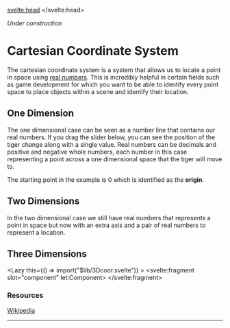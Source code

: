<script>
import Lazy from "$lib/Lazy.svelte";
import OneD from "$lib/1Dcoor.svelte";
import TwoD from "$lib/2Dcoor.svelte";
</script>

<svelte:head>
	<title>Cartesian coordinates | Sergen Karaoglan</title>
	<meta name="description" content="Learn about cartesian coordinates" />
</svelte:head>

*Under construction*
# Cartesian Coordinate System
The cartesian coordinate system is a system that allows us to locate a point in space using [real numbers](https://en.wikipedia.org/wiki/Cartesian_coordinate_system). This is incredibly helpful in certain fields such as game development for which you want to be able to identify every point space to place objects within a scene and identify their location.

## One Dimension

The one dimensional case can be seen as a number line that contains our real numbers. If you drag the slider below, you can see the position of the tiger change along with a single value. Real numbers can be decimals and positive and negative whole numbers, each number in this case representing a point across a one dimensional space that the tiger will move to.

<OneD />

The starting point in the example is 0 which is identified as the **origin**.

## Two Dimensions
In the two dimensional case we still have real numbers that represents a point in space but now with an extra axis and a pair of real numbers to represent a location.

<TwoD />

## Three Dimensions
<Lazy
	this={() => import("$lib/3Dcoor.svelte")}
	>
	<svelte:fragment slot="component" let:Component>
		<Component />
	</svelte:fragment>
</Lazy>

### Resources
[Wikipedia](https://en.wikipedia.org/wiki/Cartesian_coordinate_system)

___